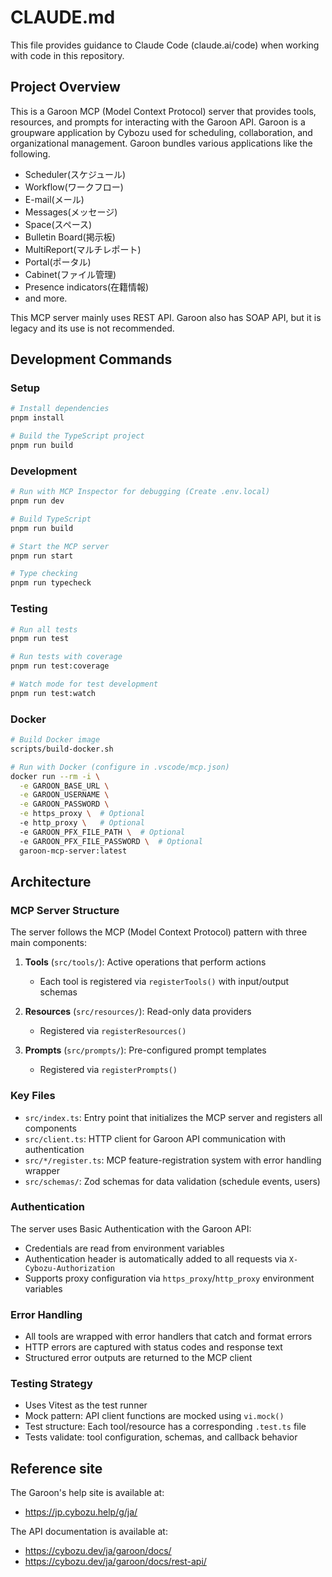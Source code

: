 # CLAUDE.md

This file provides guidance to Claude Code (claude.ai/code) when working with code in this repository.

## Project Overview

This is a Garoon MCP (Model Context Protocol) server that provides tools, resources, and prompts for interacting with the Garoon API. Garoon is a groupware application by Cybozu used for scheduling, collaboration, and organizational management.
Garoon bundles various applications like the following.

- Scheduler(スケジュール)
- Workflow(ワークフロー)
- E-mail(メール)
- Messages(メッセージ)
- Space(スペース)
- Bulletin Board(掲示板)
- MultiReport(マルチレポート)
- Portal(ポータル)
- Cabinet(ファイル管理)
- Presence indicators(在籍情報)
- and more.

This MCP server mainly uses REST API. Garoon also has SOAP API, but it is legacy and its use is not recommended.

## Development Commands

### Setup

```bash
# Install dependencies
pnpm install

# Build the TypeScript project
pnpm run build
```

### Development

```bash
# Run with MCP Inspector for debugging (Create .env.local)
pnpm run dev

# Build TypeScript
pnpm run build

# Start the MCP server
pnpm run start

# Type checking
pnpm run typecheck
```

### Testing

```bash
# Run all tests
pnpm run test

# Run tests with coverage
pnpm run test:coverage

# Watch mode for test development
pnpm run test:watch
```

### Docker

```bash
# Build Docker image
scripts/build-docker.sh

# Run with Docker (configure in .vscode/mcp.json)
docker run --rm -i \
  -e GAROON_BASE_URL \
  -e GAROON_USERNAME \
  -e GAROON_PASSWORD \
  -e https_proxy \  # Optional
  -e http_proxy \   # Optional
  -e GAROON_PFX_FILE_PATH \  # Optional
  -e GAROON_PFX_FILE_PASSWORD \  # Optional
  garoon-mcp-server:latest
```

## Architecture

### MCP Server Structure

The server follows the MCP (Model Context Protocol) pattern with three main components:

1. **Tools** (`src/tools/`): Active operations that perform actions
   - Each tool is registered via `registerTools()` with input/output schemas

2. **Resources** (`src/resources/`): Read-only data providers
   - Registered via `registerResources()`

3. **Prompts** (`src/prompts/`): Pre-configured prompt templates
   - Registered via `registerPrompts()`

### Key Files

- `src/index.ts`: Entry point that initializes the MCP server and registers all components
- `src/client.ts`: HTTP client for Garoon API communication with authentication
- `src/*/register.ts`: MCP feature-registration system with error handling wrapper
- `src/schemas/`: Zod schemas for data validation (schedule events, users)

### Authentication

The server uses Basic Authentication with the Garoon API:

- Credentials are read from environment variables
- Authentication header is automatically added to all requests via `X-Cybozu-Authorization`
- Supports proxy configuration via `https_proxy`/`http_proxy` environment variables

### Error Handling

- All tools are wrapped with error handlers that catch and format errors
- HTTP errors are captured with status codes and response text
- Structured error outputs are returned to the MCP client

### Testing Strategy

- Uses Vitest as the test runner
- Mock pattern: API client functions are mocked using `vi.mock()`
- Test structure: Each tool/resource has a corresponding `.test.ts` file
- Tests validate: tool configuration, schemas, and callback behavior

## Reference site

The Garoon's help site is available at:

- https://jp.cybozu.help/g/ja/

The API documentation is available at:

- https://cybozu.dev/ja/garoon/docs/
- https://cybozu.dev/ja/garoon/docs/rest-api/
